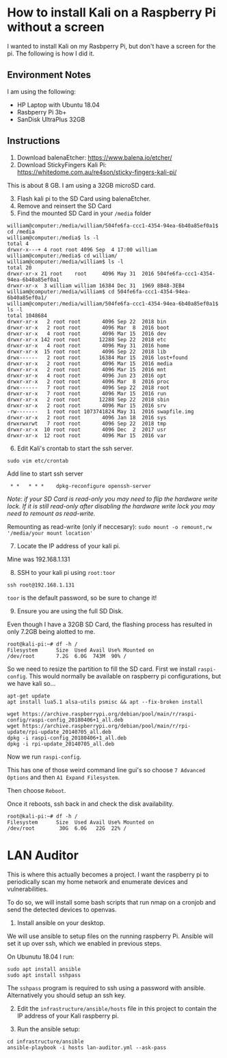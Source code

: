 # How to install Kali on a Raspberry Pi without a screen
I wanted to install Kali on my Rasbperry Pi, but don't have a screen for the pi.
The following is how I did it.

## Environment Notes
I am using the following:
* HP Laptop with Ubuntu 18.04
* Rasbperry Pi 3b+
* SanDisk UltraPlus 32GB

## Instructions
1. Download balenaEtcher: https://www.balena.io/etcher/
2. Download StickyFingers Kali Pi: https://whitedome.com.au/re4son/sticky-fingers-kali-pi/

This is about 8 GB.  I am using a 32GB microSD card.

3. Flash kali pi to the SD Card using balenaEtcher.
4. Remove and reinsert the SD Card
5. Find the mounted SD Card in your `/media` folder

```
william@computer:/media/william/504fe6fa-ccc1-4354-94ea-6b40a85ef0a1$ cd /media
william@computer:/media$ ls -l
total 4
drwxr-x---+ 4 root root 4096 Sep  4 17:00 william
william@computer:/media$ cd william/
william@computer:/media/william$ ls -l
total 20
drwxr-xr-x 21 root    root     4096 May 31  2016 504fe6fa-ccc1-4354-94ea-6b40a85ef0a1
drwxr-xr-x  3 william william 16384 Dec 31  1969 8B48-3EB4
william@computer:/media/william$ cd 504fe6fa-ccc1-4354-94ea-6b40a85ef0a1/
william@computer:/media/william/504fe6fa-ccc1-4354-94ea-6b40a85ef0a1$ ls -l
total 1048684
drwxr-xr-x   2 root root       4096 Sep 22  2018 bin
drwxr-xr-x   2 root root       4096 Mar  8  2016 boot
drwxr-xr-x   4 root root       4096 Mar 15  2016 dev
drwxr-xr-x 142 root root      12288 Sep 22  2018 etc
drwxr-xr-x   4 root root       4096 May 31  2016 home
drwxr-xr-x  15 root root       4096 Sep 22  2018 lib
drwx------   2 root root      16384 Mar 15  2016 lost+found
drwxr-xr-x   2 root root       4096 Mar 15  2016 media
drwxr-xr-x   2 root root       4096 Mar 15  2016 mnt
drwxr-xr-x   4 root root       4096 Jun 23  2016 opt
drwxr-xr-x   2 root root       4096 Mar  8  2016 proc
drwx------   7 root root       4096 Sep 22  2018 root
drwxr-xr-x   7 root root       4096 Mar 15  2016 run
drwxr-xr-x   2 root root      12288 Sep 22  2018 sbin
drwxr-xr-x   2 root root       4096 Mar 15  2016 srv
-rw-------   1 root root 1073741824 May 31  2016 swapfile.img
drwxr-xr-x   2 root root       4096 Jan 18  2016 sys
drwxrwxrwt   7 root root       4096 Sep 22  2018 tmp
drwxr-xr-x  10 root root       4096 Dec  2  2017 usr
drwxr-xr-x  12 root root       4096 Mar 15  2016 var
```

6. Edit Kali's crontab to start the ssh server.

```
sudo vim etc/crontab
```

Add line to start ssh server

```
 * *   * * *    dpkg-reconfigure openssh-server
```

*Note: if your SD Card is read-only you may need to flip the hardware write
lock.  If it is still read-only after disabling the hardware write lock you
may need to remount as read-write.*

Remounting as read-write (only if neccesary):
`sudo mount -o remount,rw '/media/your mount location'`

7. Locate the IP address of your kali pi.

Mine was 192.168.1.131

8. SSH to your kali pi using `root:toor`

`ssh root@192.168.1.131`

`toor` is the default password, so be sure to change it!

9. Ensure you are using the full SD Disk.

Even though I have a 32GB SD Card, the flashing process has resulted in only
7.2GB being alotted to me.

```
root@kali-pi:~# df -h /
Filesystem      Size  Used Avail Use% Mounted on
/dev/root       7.2G  6.0G  743M  90% /
```

So we need to resize the partition to fill the SD card.
First we install `raspi-config`.  This would normally be available
on raspberry pi configurations, but we have kali so...

```
apt-get update
apt install lua5.1 alsa-utils psmisc && apt --fix-broken install

wget https://archive.raspberrypi.org/debian/pool/main/r/raspi-config/raspi-config_20180406+1_all.deb
wget https://archive.raspberrypi.org/debian/pool/main/r/rpi-update/rpi-update_20140705_all.deb
dpkg -i raspi-config_20180406+1_all.deb
dpkg -i rpi-update_20140705_all.deb
```
Now we run `raspi-config`.

This has one of those weird command line gui's so choose `7 Advanced Options` and then `A1 Expand Filesystem`.

Then choose `Reboot`.

Once it reboots, ssh back in and check the disk availability.

```
root@kali-pi:~# df -h /
Filesystem      Size  Used Avail Use% Mounted on
/dev/root        30G  6.0G   22G  22% /
```


# LAN Auditor
This is where this actually becomes a project. I want the raspberry pi to periodically scan my home network and enumerate devices and vulnerabilities.

To do so, we will install some bash scripts that run nmap on a cronjob and send the detected devices to openvas.

1. Install ansible on your desktop.

We will use ansible to setup files on the running raspberry Pi.  Ansible will set it up over ssh, which we enabled in previous steps.

On Ubunutu 18.04 I run:
```
sudo apt install ansible
sudo apt install sshpass
```

The `sshpass` program is required to ssh using a password with ansible.  
Alternatively you should setup an ssh key.

2. Edit the `infrastructure/ansible/hosts` file in this project to contain the IP address of your Kali raspberry pi.

3. Run the ansible setup:

```
cd infrastructure/ansible
ansible-playbook -i hosts lan-auditor.yml --ask-pass
```
